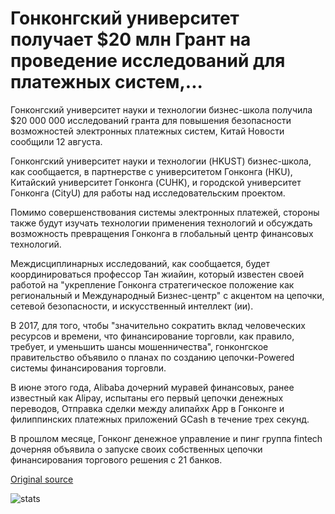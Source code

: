 # Гонконгский университет получает $20 млн Грант на проведение исследований для платежных систем,...

Гонконгский университет науки и технологии бизнес-школа получила $20 000 000 исследований гранта для повышения безопасности возможностей электронных платежных систем, Китай Новости сообщили 12 августа.

Гонконгский университет науки и технологии (HKUST) бизнес-школа, как сообщается, в партнерстве с университетом Гонконга (HKU), Китайский университет Гонконга (CUHK), и городской университет Гонконга (CityU) для работы над исследовательским проектом.

Помимо совершенствования системы электронных платежей, стороны также будут изучать технологии применения технологий и обсуждать возможность превращения Гонконга в глобальный центр финансовых технологий.

Междисциплинарных исследований, как сообщается, будет координироваться профессор Тан жиайин, который известен своей работой на "укрепление Гонконга стратегическое положение как региональный и Международный Бизнес-центр" с акцентом на цепочки, сетевой безопасности, и искусственный интеллект (ии).

В 2017, для того, чтобы "значительно сократить вклад человеческих ресурсов и времени, что финансирование торговли, как правило, требует, и уменьшить шансы мошенничества", гонконгское правительство объявило о планах по созданию цепочки-Powered системы финансирования торговли.

В июне этого года, Alibaba дочерний муравей финансовых, ранее известный как Alipay, испытаны его первый цепочки денежных переводов, Отправка сделки между алипайхк App в Гонконге и филиппинских платежных приложений GCash в течение трех секунд.

В прошлом месяце, Гонконг денежное управление и пинг группа fintech дочерняя объявила о запуске своих собственных цепочки финансирования торгового решения с 21 банков.

[Original source](https://cointelegraph.com/news/hong-kong-university-receives-20-mln-research-grant-for-payment-systems-blockchain)

![stats](https://c.statcounter.com/11760860/0/a89fa40b/1/ "stats")